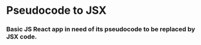 <h1> Pseudocode to JSX </h1>

<h3> Basic JS React app in need of its pseudocode to be replaced by JSX code.</h3>
